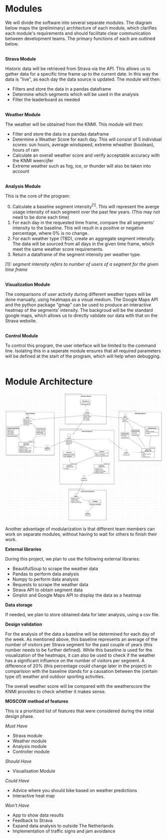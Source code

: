 # **Modules**

We will divide the software into several separate modules. The diagram below maps the (preliminary) architecture of each module,
which clarifies each module's requirements and should facilitate clear communication between development teams. The primary functions of each are outlined below.
<br/><br/>

**Strava Module**

Historic data will be retrieved from Strava via the API. This allows us to gather data for a specific time frame up to the current date. In this way the data is "live", 
as each day the data source is updated. The module will then:
- Filters and store the data in a pandas dataframe
- Determine which segments which will be used in the analysis
- Filter the leaderboard as needed
<br/><br/>

**Weather Module**

The weather will be obtained from the KNMI. This module will then:
- Filter and store the data in a pandas dataframe
- Determine a Weather Score for each day. This will consist of 5 individual scores: sun hours, average windspeed, extreme wheather (boolean), hours of rain
- Calculate an overall weather score and verify acceptable accuracy with the KNMI weercijfer
- Extreme weather such as fog, ice, or thunder will also be taken into account
<br/><br/>

**Analysis Module**

This is the core of the program:

0. Calculate a baseline segment intensity<sup>[1]</sup>. This will represent the averge usage intensity of each segment over the past few years. (This may not need to be done each time)
1. For each day in the requested time frame, compare the all segments' intensity to the baseline. This will result in a positive or negative percentage, where 0% is no change.
2. For each weather type (TBD), create an aggregate segment intensity. The data will be sourced from all days in the given time frame, which meet the same weather score requirements.
3. Return a dataframe of the segment intensity per weather type.

<i>[1]: segment intensity refers to number of users of a segment for the given time frame</i>
<br/><br/>

**Visualization Module**

The comparisons of user activity during different weather types will be done manually, using heatmaps as a visual medium. The Google Maps API and the python package "gmap" can 
be used to produce an interactive heatmap of the segments' intensity. The backgroud will be the standard google maps, which allows us to directly validate our data with 
that on the Strava website. 
<br/><br/>

**Control Module**

To control this program, the user interface will be limited to the command line. Isolating this in a seperate module ensures that all required parameters will be defined at
the start of the program, which will help when debugging.
<br/><br/>

# Module Architecture

![PackageInterfaces](./PackageInterfaces.svg "Module Interfaces diagram")



Another advantage of modularization is that different team members can work on separate modules, without having to wait for others to finish their work.

**External libraries**

During this project, we plan to use the following external libraries:
* BeautifulSoup to scrape the weather data
* Pandas to perform data analysis
* Numpy to perform data analysis
* Requests to scrape the weather data
* Strava API to obtain segment data
* Gmplot and Google Maps API to display the data as a heatmap


**Data storage**

If needed, we plan to store obtained data for later analysis, using a csv file. 

**Design validation**

For the analysis of the data a baseline will be determined for each day of the week. As mentioned above, this baseline represents an average of the number of visitors per Strava segment for the
past couple of years (this number needs to be further defined). While this baseline is used for the visualization of the heatmaps, it can also be used to check if the weather has a significant influence
on the number of visitors per segment. A difference of 20% (this percentage could change later in the project) in comparision with the baseline stands for a causation between the (certain type of) weather and outdoor sporting activities.

The overall weather  score will be compared with the weatherscore the KNMI provides to check whether it makes sense.


**MOSCOW method of features**

This is a prioritized list of features that were considered during the initial design phase.

*Must Have*
* Strava module
* Weather module
* Analysis module
* Controller module

*Should Have*
* Visualisation Module

*Could Have*
* Advice where you should bike based on weather predictions
* Interactive heat map

*Won't Have*
* App to show data results
* Feedback to Strava
* Expand data analysis to outside The Netherlands
* Implementation of traffic signs and jam avoidance
